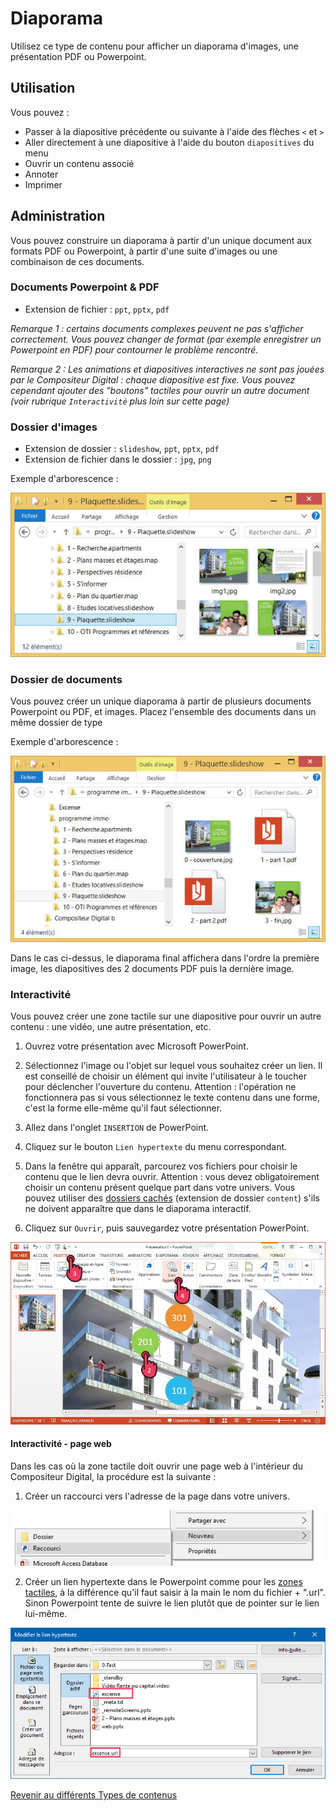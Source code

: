 ﻿# Diaporama

Utilisez ce type de contenu pour afficher un diaporama d'images, une présentation PDF ou Powerpoint.

## Utilisation

Vous pouvez :

- Passer à la diapositive précédente ou suivante à l'aide des flèches `<` et `>`
- Aller directement à une diapositive à l'aide du bouton `diapositives` du menu
- Ouvrir un contenu associé
- Annoter
- Imprimer

## Administration

Vous pouvez construire un diaporama à partir d'un unique document aux formats PDF ou Powerpoint, à partir d'une suite d'images ou une combinaison de ces documents.

### Documents Powerpoint & PDF

- Extension de fichier : `ppt`, `pptx`, `pdf`

*Remarque 1 : certains documents complexes peuvent ne pas s'afficher correctement. Vous pouvez changer de format (par exemple enregistrer un Powerpoint en PDF) pour contourner le problème rencontré.*

*Remarque 2 : Les animations et diapositives interactives ne sont pas jouées par le Compositeur Digital : chaque diapositive est fixe. Vous pouvez cependant ajouter des "boutons" tactiles pour ouvrir un autre document (voir rubrique `Interactivité` plus loin sur cette page)*

### Dossier d'images

- Extension de dossier : `slideshow`, `ppt`, `pptx`, `pdf`
- Extension de fichier dans le dossier : `jpg`, `png`

Exemple d'arborescence :

![explorer slideshow img](img/explorer_slideshow_img.jpg)

### Dossier de documents

Vous pouvez créer un unique diaporama à partir de plusieurs documents Powerpoint ou PDF, et images. Placez l'ensemble des documents dans un même dossier de type

Exemple d'arborescence :

![explorer slideshow docs](img/explorer_slideshow_docs.jpg)

Dans le cas ci-dessus, le diaporama final affichera dans l'ordre la première image, les diapositives des 2 documents PDF puis la dernière image.

### <a name="interactive"></a> Interactivité

Vous pouvez créer une zone tactile sur une diapositive pour ouvrir un autre contenu : une vidéo, une autre présentation, etc.

1. Ouvrez votre présentation avec Microsoft PowerPoint.
2. Sélectionnez l'image ou l'objet sur lequel vous souhaitez créer un lien. Il est conseillé de choisir un élément qui invite l'utilisateur à le toucher pour déclencher l'ouverture du contenu.
	Attention : l'opération ne fonctionnera pas si vous sélectionnez le texte contenu dans une forme, c'est la forme elle-même qu'il faut sélectionner.
3. Allez dans l'onglet `INSERTION` de PowerPoint.
4. Cliquez sur le bouton `Lien hypertexte` du menu correspondant.
5. Dans la fenêtre qui apparaît, parcourez vos fichiers pour choisir le contenu que le lien devra ouvrir.
	Attention : vous devez obligatoirement choisir un contenu présent quelque part dans votre univers.
	Vous pouvez utiliser des [dossiers cachés](manage_contents#contentFolder) (extension de dossier `content`) s'ils ne doivent apparaître que dans le diaporama interactif.
	
6. Cliquez sur `Ouvrir`, puis sauvegardez votre présentation PowerPoint.

![powerpoint slideshow liens](img/powerpoint_slideshow_liens.jpg)

#### <a name="interactive_url"></a> Interactivité - page web

Dans les cas où la zone tactile doit ouvrir une page web à l'intérieur du Compositeur Digital, la procédure est la suivante :

1. Créer un raccourci vers l'adresse de la page dans votre univers. 

![explorer create link](img/create_link_1.jpg)

2. Créer un lien hypertexte dans le Powerpoint comme pour les [zones tactiles](#interactive), à la différence qu'il faut saisir à la main le nom du fichier + ".url". Sinon Powerpoint tente de suivre le lien plutôt que de pointer sur le lien lui-même.

![powerpoint slideshow web](img/link_to_url.jpg)


[Revenir au différents Types de contenus](content_types.html)

